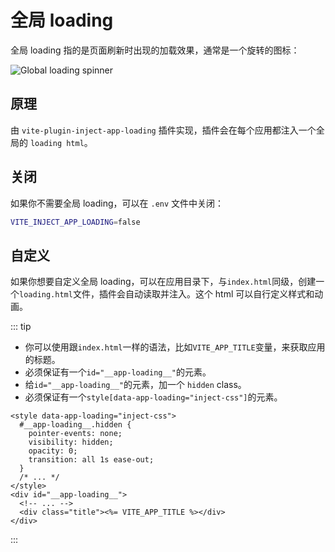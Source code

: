 # 全局 loading

全局 loading 指的是页面刷新时出现的加载效果，通常是一个旋转的图标：

![Global loading spinner](/guide/loading.png)

## 原理

由 `vite-plugin-inject-app-loading` 插件实现，插件会在每个应用都注入一个全局的 `loading html`。

## 关闭

如果你不需要全局 loading，可以在 `.env` 文件中关闭：

```bash
VITE_INJECT_APP_LOADING=false
```

## 自定义

如果你想要自定义全局 loading，可以在应用目录下，与`index.html`同级，创建一个`loading.html`文件，插件会自动读取并注入。这个 html 可以自行定义样式和动画。

::: tip

- 你可以使用跟`index.html`一样的语法，比如`VITE_APP_TITLE`变量，来获取应用的标题。
- 必须保证有一个`id="__app-loading__"`的元素。
- 给`id="__app-loading__"`的元素，加一个 `hidden` class。
- 必须保证有一个`style[data-app-loading="inject-css"]`的元素。

```html{1,4}
<style data-app-loading="inject-css">
  #__app-loading__.hidden {
    pointer-events: none;
    visibility: hidden;
    opacity: 0;
    transition: all 1s ease-out;
  }
  /* ... */
</style>
<div id="__app-loading__">
  <!-- ... -->
  <div class="title"><%= VITE_APP_TITLE %></div>
</div>
```

:::
